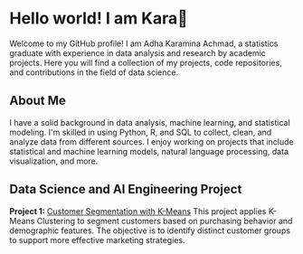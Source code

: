 # Hello world! I am Kara👋 
Welcome to my GitHub profile! I am Adha Karamina Achmad, a statistics graduate with experience in data analysis and research by academic projects. Here you will find a collection of my projects, code repositories, and contributions in the field of data science.

## About Me
I have a solid background in data analysis, machine learning, and statistical modeling. I'm skilled in using Python, R, and SQL to collect, clean, and analyze data from different sources. I enjoy working on projects that include statistical and machine learning models, natural language processing, data visualization, and more.

## Data Science and AI Engineering Project
**Project 1:** [Customer Segmentation with K-Means](https://github.com/adhkaraa/Customer-segmentation-with-KMeans)
This project applies K-Means Clustering to segment customers based on purchasing behavior and demographic features. The objective is to identify distinct customer groups to support more effective marketing strategies.
